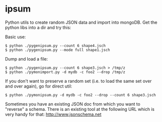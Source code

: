 ipsum
=====

Python utils to create random JSON data and import into mongoDB.
Get the python libs into a dir and try this:

Basic use:

```
$ python ./pygenipsum.py --count 6 shape4.jsch
$ python ./pygenipsum.py --mode full shape1.jsch
```

Dump and load a file:

```
$ python ./pygenipsum.py --count 6 shape3.jsch > /tmp/z
$ python ./pymonimport.py -d mydb -c foo2 --drop /tmp/z
```

If you don't want to preserve a random set (i.e. to load the same set
over and over again), go for direct util:

```
$ python ./pymonipsum.py -d mydb -c foo2 --drop --count 6 shape3.jsch
```

Sometimes you have an existing JSON doc from which you want to "reverse" a schema.
There is an existing tool at the following URL which is very handy for that: http://www.jsonschema.net
